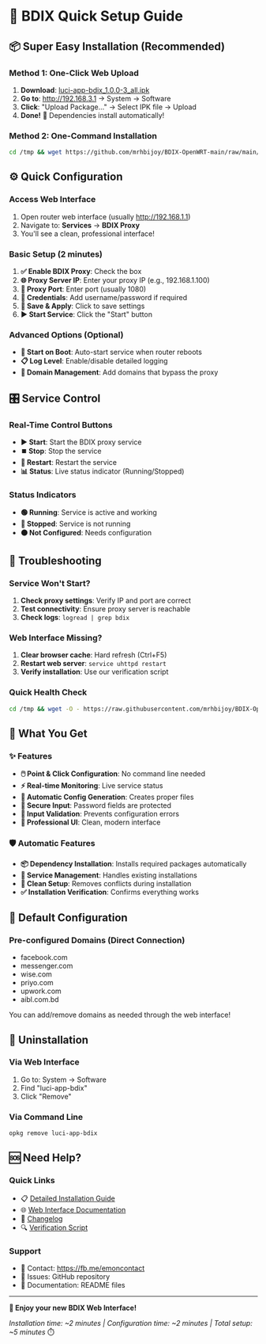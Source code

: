 # 🚀 BDIX Quick Setup Guide

## 📦 Super Easy Installation (Recommended)

### Method 1: One-Click Web Upload
1. **Download**: [luci-app-bdix_1.0.0-3_all.ipk](https://github.com/mrhbijoy/BDIX-OpenWRT-main/raw/main/luci-app-bdix/luci-app-bdix_1.0.0-3_all.ipk)
2. **Go to**: http://192.168.3.1 → System → Software
3. **Click**: "Upload Package..." → Select IPK file → Upload
4. **Done!** 🎉 Dependencies install automatically!

### Method 2: One-Command Installation
```bash
cd /tmp && wget https://github.com/mrhbijoy/BDIX-OpenWRT-main/raw/main/install-web.sh && chmod +x install-web.sh && sh install-web.sh && rm install-web.sh
```

## ⚙️ Quick Configuration

### Access Web Interface
1. Open router web interface (usually http://192.168.1.1)
2. Navigate to: **Services** → **BDIX Proxy**
3. You'll see a clean, professional interface! 

### Basic Setup (2 minutes)
1. **✅ Enable BDIX Proxy**: Check the box
2. **🌐 Proxy Server IP**: Enter your proxy IP (e.g., 192.168.1.100)
3. **🔌 Proxy Port**: Enter port (usually 1080)
4. **👤 Credentials**: Add username/password if required
5. **💾 Save & Apply**: Click to save settings
6. **▶️ Start Service**: Click the "Start" button

### Advanced Options (Optional)
- **🚀 Start on Boot**: Auto-start service when router reboots
- **📋 Log Level**: Enable/disable detailed logging
- **🔗 Domain Management**: Add domains that bypass the proxy

## 🎛️ Service Control

### Real-Time Control Buttons
- **▶️ Start**: Start the BDIX proxy service
- **⏹️ Stop**: Stop the service
- **🔄 Restart**: Restart the service
- **📊 Status**: Live status indicator (Running/Stopped)

### Status Indicators
- **🟢 Running**: Service is active and working
- **🔴 Stopped**: Service is not running
- **🟠 Not Configured**: Needs configuration

## 🔧 Troubleshooting

### Service Won't Start?
1. **Check proxy settings**: Verify IP and port are correct
2. **Test connectivity**: Ensure proxy server is reachable
3. **Check logs**: `logread | grep bdix`

### Web Interface Missing?
1. **Clear browser cache**: Hard refresh (Ctrl+F5)
2. **Restart web server**: `service uhttpd restart`
3. **Verify installation**: Use our verification script

### Quick Health Check
```bash
cd /tmp && wget -O - https://raw.githubusercontent.com/mrhbijoy/BDIX-OpenWRT-main/main/verify-installation.sh | sh
```

## 📱 What You Get

### ✨ Features
- **🖱️ Point & Click Configuration**: No command line needed
- **⚡ Real-time Monitoring**: Live service status
- **🔄 Automatic Config Generation**: Creates proper files
- **🔐 Secure Input**: Password fields are protected
- **📝 Input Validation**: Prevents configuration errors
- **🎨 Professional UI**: Clean, modern interface

### 🛡️ Automatic Features
- **📦 Dependency Installation**: Installs required packages automatically
- **🔧 Service Management**: Handles existing installations
- **🧹 Clean Setup**: Removes conflicts during installation
- **✅ Installation Verification**: Confirms everything works

## 🎯 Default Configuration

### Pre-configured Domains (Direct Connection)
- facebook.com
- messenger.com  
- wise.com
- priyo.com
- upwork.com
- aibl.com.bd

You can add/remove domains as needed through the web interface!

## 🔄 Uninstallation

### Via Web Interface
1. Go to: System → Software
2. Find "luci-app-bdix"
3. Click "Remove"

### Via Command Line
```bash
opkg remove luci-app-bdix
```

## 🆘 Need Help?

### Quick Links
- 📋 [Detailed Installation Guide](IPK-INSTALLATION-GUIDE.md)
- 🌐 [Web Interface Documentation](WEB-INTERFACE-README.md)
- 📝 [Changelog](CHANGELOG.md)
- 🔍 [Verification Script](verify-installation.sh)

### Support
- 💬 Contact: https://fb.me/emoncontact
- 🐛 Issues: GitHub repository
- 📖 Documentation: README files

---

**🎉 Enjoy your new BDIX Web Interface!**

*Installation time: ~2 minutes | Configuration time: ~2 minutes | Total setup: ~5 minutes* ⏱️
